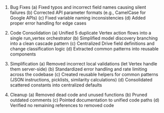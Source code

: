 1. Bug Fixes
   (a) Fixed typos and incorrect field names causing silent failures
   (b) Corrected API parameter formats (e.g., CamelCase for Google APIs)
   (c) Fixed variable naming inconsistencies
   (d) Added proper error handling for edge cases

2. Code Consolidation
   (a) Unified 5 duplicate Vertex action flows into a single run_vertex orchestrator
   (b) Simplified model discovery branching into a clean cascade pattern
   (c) Centralized Drive field definitions and change classification logic
   (d) Extracted common patterns into reusable components

3. Simplification
   (a) Removed incorrect local validations (let Vertex handle them server-side)
   (b) Standardized error handling and rate limiting across the codebase
   (c) Created reusable helpers for common patterns (JSON instructions, picklists, similarity calculations)
   (d) Consolidated scattered constants into centralized defaults

4. Cleanup
   (a) Removed dead code and unused functions
   (b) Pruned outdated comments
   (c) Pointed documentation to unified code paths
   (d) Verified no remaining references to removed code